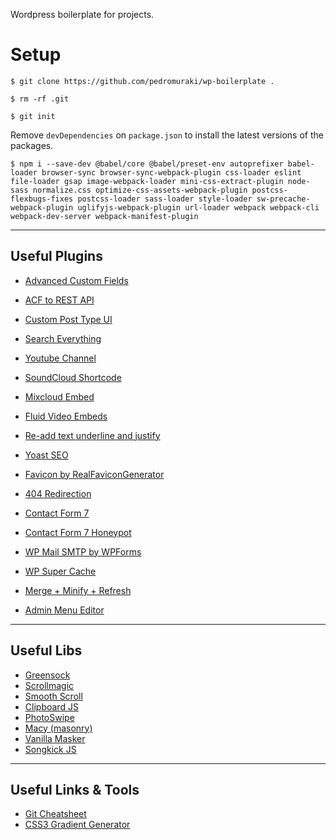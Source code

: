 Wordpress boilerplate for projects.

# Setup

```
$ git clone https://github.com/pedromuraki/wp-boilerplate .
```

```
$ rm -rf .git
```

```
$ git init
```

Remove `devDependencies` on `package.json` to install the latest versions of the packages.

```
$ npm i --save-dev @babel/core @babel/preset-env autoprefixer babel-loader browser-sync browser-sync-webpack-plugin css-loader eslint file-loader gsap image-webpack-loader mini-css-extract-plugin node-sass normalize.css optimize-css-assets-webpack-plugin postcss-flexbugs-fixes postcss-loader sass-loader style-loader sw-precache-webpack-plugin uglifyjs-webpack-plugin url-loader webpack webpack-cli webpack-dev-server webpack-manifest-plugin
```

---

## Useful Plugins

- [Advanced Custom Fields](https://br.wordpress.org/plugins/advanced-custom-fields/)
- [ACF to REST API](https://br.wordpress.org/plugins/acf-to-rest-api/)
- [Custom Post Type UI](https://br.wordpress.org/plugins/custom-post-type-ui/)
- [Search Everything](https://br.wordpress.org/plugins/search-everything/)

- [Youtube Channel](https://br.wordpress.org/plugins/youtube-channel/)
- [SoundCloud Shortcode](https://br.wordpress.org/plugins/soundcloud-shortcode/)
- [Mixcloud Embed](https://br.wordpress.org/plugins/mixcloud-embed/)
- [Fluid Video Embeds](https://br.wordpress.org/plugins/fluid-video-embeds/)
- [Re-add text underline and justify](https://br.wordpress.org/plugins/re-add-underline-justify/)

- [Yoast SEO](https://br.wordpress.org/plugins/wordpress-seo/)
- [Favicon by RealFaviconGenerator](https://br.wordpress.org/plugins/favicon-by-realfavicongenerator/)
- [404 Redirection](https://br.wordpress.org/plugins/404-redirection/)

- [Contact Form 7](https://br.wordpress.org/plugins/contact-form-7/)
- [Contact Form 7 Honeypot](https://br.wordpress.org/plugins/contact-form-7-honeypot/)
- [WP Mail SMTP by WPForms](https://br.wordpress.org/plugins/wp-mail-smtp/)

- [WP Super Cache](https://wordpress.org/plugins/wp-super-cache/)
- [Merge + Minify + Refresh](https://br.wordpress.org/plugins/merge-minify-refresh/)

- [Admin Menu Editor](https://br.wordpress.org/plugins/admin-menu-editor/)

---

## Useful Libs

- [Greensock](https://greensock.com/)
- [Scrollmagic](http://scrollmagic.io/)
- [Smooth Scroll](https://github.com/cferdinandi/smooth-scroll)
- [Clipboard JS](https://github.com/zenorocha/clipboard.js/)
- [PhotoSwipe](https://github.com/dimsemenov/photoswipe)
- [Macy (masonry)](https://github.com/bigbitecreative/macy.js)
- [Vanilla Masker](https://github.com/vanilla-masker/vanilla-masker)
- [Songkick JS](https://github.com/pedromuraki/songkick-js)

---

## Useful Links & Tools

- [Git Cheatsheet](https://github.com/pedromuraki/git-cheatsheet)
- [CSS3 Gradient Generator](http://www.colorzilla.com/gradient-editor/)
